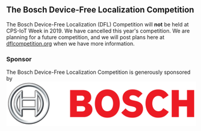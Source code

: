## The Bosch Device-Free Localization Competition

The Bosch Device-Free Localization (DFL) Competition will **not** be held at CPS-IoT Week in 2019.  We have cancelled this year's competition.  We are planning for a future competition, and we will post plans here at [dflcompetition.org](dflcompetition.org) when we have more information.


### Sponsor
The Bosch Device-Free Localization Competition is generously sponsored by 
![Bosch](bosch-logo.png)


